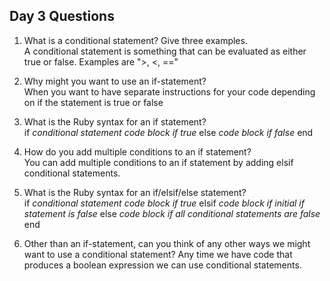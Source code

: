 ## Day 3 Questions

1. What is a conditional statement? Give three examples.  
A conditional statement is something that can be evaluated as either true or false. Examples are ">, <, =="

1. Why might you want to use an if-statement?  
When you want to have separate instructions for your code depending on if the statement is true or false

1. What is the Ruby syntax for an if statement?  
if *conditional statement*
  *code block if true*
else
  *code block if false*
end

1. How do you add multiple conditions to an if statement?  
You can add multiple conditions to an if statement by adding elsif conditional statements.

1. What is the Ruby syntax for an if/elsif/else statement?  
if *conditional statement*
  *code block if true*
elsif
  *code block if initial if statement is false*
else
  *code block if all conditional statements are false*
end

1. Other than an if-statement, can you think of any other ways we might want to use a conditional statement?
Any time we have code that produces a boolean expression we can use conditional statements. 
